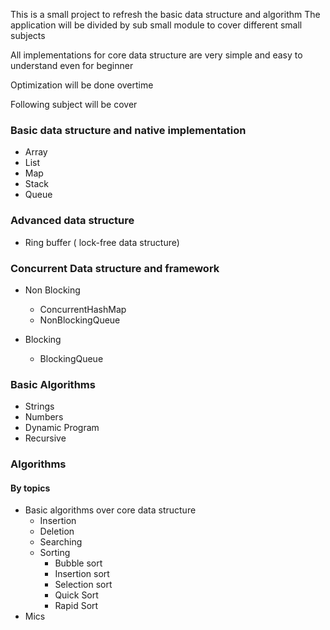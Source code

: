 This is a small project to refresh the basic data structure and algorithm
The application will be divided by sub small module to cover different small subjects

All implementations for core data structure are very simple and easy to understand even for beginner

Optimization will be done overtime


Following subject will be cover

### Basic data structure and native implementation
- Array
- List
- Map
- Stack
- Queue

### Advanced data structure
- Ring buffer ( lock-free data structure)

### Concurrent Data structure and framework
- Non Blocking  
    - ConcurrentHashMap
    - NonBlockingQueue

- Blocking
    - BlockingQueue

### Basic Algorithms
- Strings
- Numbers
- Dynamic Program
- Recursive 

###  Algorithms
#### By topics
- Basic algorithms over core data structure
    - Insertion
    - Deletion
    - Searching
    - Sorting
        - Bubble sort
        - Insertion sort
        - Selection sort
        - Quick Sort
        - Rapid Sort
- Mics
        
        
        
         

